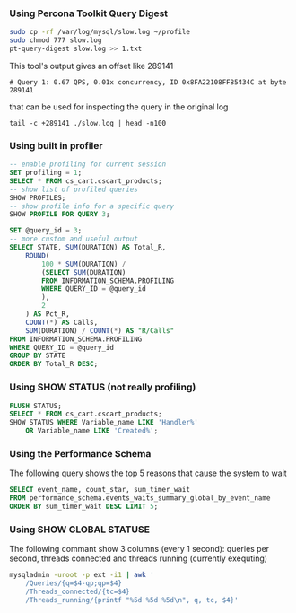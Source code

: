 ### Using Percona Toolkit Query Digest
```bash
sudo cp -rf /var/log/mysql/slow.log ~/profile
sudo chmod 777 slow.log
pt-query-digest slow.log >> 1.txt
```
This tool's output gives an offset like 289141
```
# Query 1: 0.67 QPS, 0.01x concurrency, ID 0x8FA22108FF85434C at byte 289141
```
that can be used for inspecting the query in the original log
```
tail -c +289141 ./slow.log | head -n100
```

### Using built in profiler
```sql
-- enable profiling for current session
SET profiling = 1;
SELECT * FROM cs_cart.cscart_products;
-- show list of profiled queries
SHOW PROFILES;
-- show profile info for a specific query
SHOW PROFILE FOR QUERY 3;

SET @query_id = 3;
-- more custom and useful output
SELECT STATE, SUM(DURATION) AS Total_R,
    ROUND(
        100 * SUM(DURATION) /
        (SELECT SUM(DURATION)
        FROM INFORMATION_SCHEMA.PROFILING
        WHERE QUERY_ID = @query_id
        ),
        2
    ) AS Pct_R,
    COUNT(*) AS Calls,
    SUM(DURATION) / COUNT(*) AS "R/Calls"
FROM INFORMATION_SCHEMA.PROFILING
WHERE QUERY_ID = @query_id
GROUP BY STATE
ORDER BY Total_R DESC;
```

### Using SHOW STATUS (not really profiling)
```sql
FLUSH STATUS;
SELECT * FROM cs_cart.cscart_products;
SHOW STATUS WHERE Variable_name LIKE 'Handler%'
    OR Variable_name LIKE 'Created%';
```

### Using the Performance Schema
The following query shows the top 5 reasons that cause the system to wait
```sql
SELECT event_name, count_star, sum_timer_wait
FROM performance_schema.events_waits_summary_global_by_event_name
ORDER BY sum_timer_wait DESC LIMIT 5;
```

### Using SHOW GLOBAL STATUSЕ
The following commant show 3 columns (every 1 second): queries per second, threads connected and threads running (currently exequting)
```bash
mysqladmin -uroot -p ext -i1 | awk '
    /Queries/{q=$4-qp;qp=$4}
    /Threads_connected/{tc=$4}
    /Threads_running/{printf "%5d %5d %5d\n", q, tc, $4}'
```

